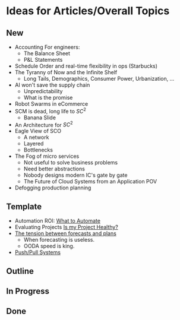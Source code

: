 # Ideas for Articles/Overall Topics

## New

- Accounting For engineers:
  - The Balance Sheet
  - P&L Statements
- Schedule Order and real-time flexibility in ops (Starbucks)
- The Tyranny of Now and the Infinite Shelf
  - Long Tails, Demographics, Consumer Power, Urbanization, ...
- AI won't save the supply chain
  - Unpredictability
  - What is the promise
- Robot Swarms in eCommerce
- SCM is dead, long life to ${SC}^2$
  - Banana Slide
- An Architecture for ${SC}^2$
- Eagle View of SCO
  - A network
  - Layered
  - Bottlenecks
- The Fog of micro services
  - Not useful to solve business problems
  - Need better abstractions
  - Nobody designs modern IC's gate by gate
  - The Future of Cloud Systems from an Application POV
- Defogging production planning

## Template

- Automation ROI: [What to Automate](../Projects/scac-technology/the-ROI-of-sc-technology-projects/what-to-automate.md)
- Evaluating Projects [Is my Project Healthy?](../Projects/scac-technology/evaluating-projects/article.md)
- [The tension between forecasts and plans](../Projects/scac-technology/forecast-vs-plans/article.md)
  - When forecasting is useless.
  - OODA speed is king.
- [Push/Pull Systems](../Projects/scac-technology/push-pull/article.md)

## Outline

## In Progress

## Done

